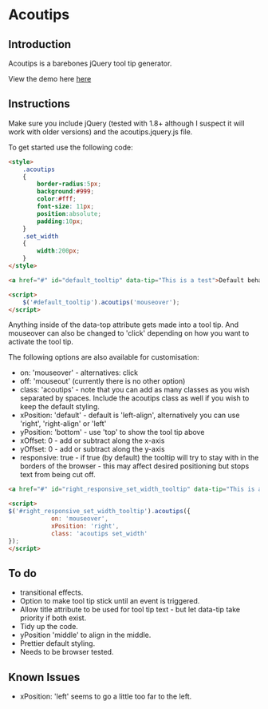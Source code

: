 # Acoutips

## Introduction

Acoutips is a barebones jQuery tool tip generator.

View the demo here [here](http://mitchstanley.co.uk/acoutips/index.html)

## Instructions
Make sure you include jQuery (tested with 1.8+ although I suspect it will work with older versions) and the acoutips.jquery.js file.

To get started use the following code:

```html
<style>
	.acoutips
	{
		border-radius:5px;
		background:#999;
		color:#fff;
		font-size: 11px;
		position:absolute;
		padding:10px;
	}
	.set_width
	{
		width:200px;
	}
</style>

<a href="#" id="default_tooltip" data-tip="This is a test">Default behaviour</a>

<script>
	$('#default_tooltip').acoutips('mouseover');
</script>
```

Anything inside of the data-top attribute gets made into a tool tip. And mouseover can also be changed to 'click' depending on how you want to activate the tool tip.

The following options are also available for customisation:
* on: 'mouseover' - alternatives: click
* off: 'mouseout' (currently there is no other option)
* class: 'acoutips' - note that you can add as many classes as you wish separated by spaces. Include the acoutips class as well if you wish to keep the default styling.
* xPosition: 'default' - default is 'left-align', alternatively you can use 'right', 'right-align' or 'left'
* yPosition: 'bottom' - use 'top' to show the tool tip above
* xOffset: 0 - add or subtract along the x-axis
* yOffset: 0 - add or subtract along the y-axis
* responsive: true - if true (by default) the tooltip will try to stay with in the borders of the browser - this may affect desired positioning but stops text from being cut off.

```html
<a href="#" id="right_responsive_set_width_tooltip" data-tip="This is a test" style="float:right">Right responsive set width behaviour</a>

<script>
$('#right_responsive_set_width_tooltip').acoutips({
			on: 'mouseover',
			xPosition: 'right',
			class: 'acoutips set_width'
});
</script>
```
## To do
* transitional effects.
* Option to make tool tip stick until an event is triggered.
* Allow title attribute to be used for tool tip text - but let data-tip take priority if both exist.
* Tidy up the code.
* yPosition 'middle' to align in the middle.
* Prettier default styling.
* Needs to be browser tested.

## Known Issues
* xPosition: 'left' seems to go a little too far to the left.
